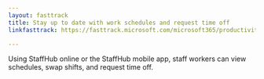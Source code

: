 ```yaml
---
layout: fasttrack
title: Stay up to date with work schedules and request time off
linkfasttrack: https://fasttrack.microsoft.com/microsoft365/productivitylibrary/Stay-up-to-date-with-work-schedules-and-request-time-off 

---
```

Using StaffHub online or the StaffHub mobile app, staff workers can view schedules, swap shifts, and request time off.